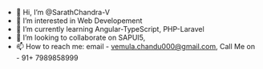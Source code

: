 - 👋 Hi, I’m @SarathChandra-V
- 👀 I’m interested in Web Developement
- 🌱 I’m currently learning Angular-TypeScript, PHP-Laravel
- 💞️ I’m looking to collaborate on SAPUI5, 
- 📫 How to reach me: email - vemula.chandu000@gmail.com, Call Me on - 91+ 7989858999

<!---
V-SarathChandra/V-SarathChandra is a ✨ special ✨ repository because its `README.md` (this file) appears on your GitHub profile.
You can click the Preview link to take a look at your changes.
--->
